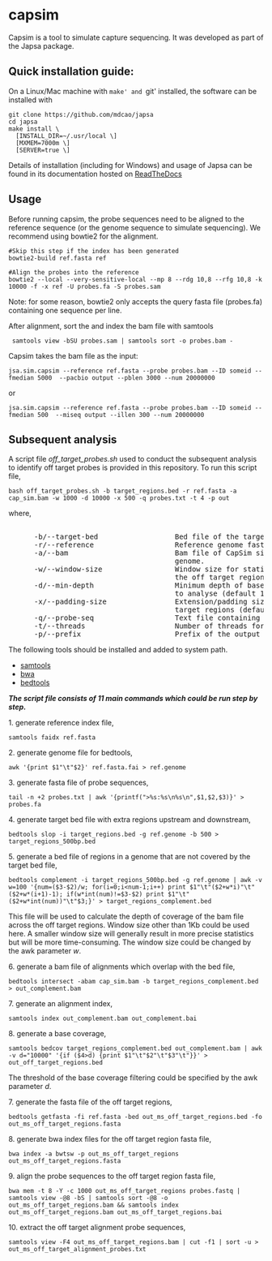 # capsim

Capsim is a tool to simulate capture sequencing. It was developed as part
of the Japsa package. 

## Quick installation guide:
On a Linux/Mac machine with `make' and `git' installed, the software can be installed with

    git clone https://github.com/mdcao/japsa
    cd japsa
    make install \
      [INSTALL_DIR=~/.usr/local \] 
      [MXMEM=7000m \] 
      [SERVER=true \]


Details of installation (including for Windows) and usage of Japsa can be found 
in its documentation hosted on [ReadTheDocs](http://japsa.readthedocs.org/en/latest/index.html) 

## Usage

Before running capsim, the probe sequences need to be aligned to the reference sequence (or the genome sequence to simulate sequencing). We recommend using bowtie2 for the alignment.
   
    #Skip this step if the index has been generated
    bowtie2-build ref.fasta ref
    
    #Align the probes into the reference
    bowtie2 --local --very-sensitive-local --mp 8 --rdg 10,8 --rfg 10,8 -k 10000 -f -x ref -U probes.fa -S probes.sam

Note: for some reason, bowtie2 only accepts the query fasta file (probes.fa) containing one sequence per line.

After alignment, sort the and index the bam file with samtools

     samtools view -bSU probes.sam | samtools sort -o probes.bam -

Capsim takes the bam file as the input:

    jsa.sim.capsim --reference ref.fasta --probe probes.bam --ID someid --fmedian 5000  --pacbio output --pblen 3000 --num 20000000

or 

    jsa.sim.capsim --reference ref.fasta --probe probes.bam --ID someid --fmedian 500  --miseq output --illen 300 --num 20000000


## Subsequent analysis

A script file _off_target_probes.sh_ used to conduct the subsequent analysis to identify off target probes is provided in this repository. To run this script file,

    bash off_target_probes.sh -b target_regions.bed -r ref.fasta -a cap_sim.bam -w 1000 -d 10000 -x 500 -q probes.txt -t 4 -p out

where,

<pre>

      -b/--target-bed                  Bed file of the target regions.
      -r/--reference                   Reference genome fasta file.
      -a/--bam                         Bam file of CapSim simulated reads aligned to reference
                                       genome.
      -w/--window-size                 Window size for statistics of the depth of coverage of
                                       the off target regions (default 1000).
      -d/--min-depth                   Minimum depth of base coverage of the off target regions
                                       to analyse (default 10000).
      -x/--padding-size                Extension/padding size to the up and downstream of the
                                       target regions (default 500).
      -q/--probe-seq                   Text file containing the probe ID and sequence.
      -t/--threads                     Number of threads for alignment (default 1).
      -p/--prefix                      Prefix of the output files (default ./out).
</pre>
    
The following tools should be installed and added to system path.

* [samtools](http://samtools.sourceforge.net/)
* [bwa](http://bio-bwa.sourceforge.net/)
* [bedtools](https://github.com/arq5x/bedtools2)

**_The script file consists of 11 main commands which could be run step by step._**

1\. generate reference index file,
    
    samtools faidx ref.fasta

2\. generate genome file for bedtools,

    awk '{print $1"\t"$2}' ref.fasta.fai > ref.genome

3\. generate fasta file of probe sequences,

    tail -n +2 probes.txt | awk '{printf(">%s:%s\n%s\n",$1,$2,$3)}' > probes.fa

4\. generate target bed file with extra regions upstream and downstream,

    bedtools slop -i target_regions.bed -g ref.genome -b 500 > target_regions_500bp.bed
    
5\. generate a bed file of regions in a genome that are not covered by the target bed file,

    bedtools complement -i target_regions_500bp.bed -g ref.genome | awk -v w=100 '{num=($3-$2)/w; for(i=0;i<num-1;i++) print $1"\t"($2+w*i)"\t"($2+w*(i+1)-1); if(w*int(num)!=$3-$2) print $1"\t"($2+w*int(num))"\t"$3;}' > target_regions_complement.bed
    
This file will be used to calculate the depth of coverage of the bam file across the off target regions. Window size other than 1Kb could be used here. A smaller window size will generally result in more precise statistics but will be more time-consuming. The window size could be changed by the awk parameter _w_.
 
6\. generate a bam file of alignments which overlap with the bed file,

    bedtools intersect -abam cap_sim.bam -b target_regions_complement.bed > out_complement.bam

7\. generate an alignment index,
    
    samtools index out_complement.bam out_complement.bai
    
8\. generate a base coverage,

    samtools bedcov target_regions_complement.bed out_complement.bam | awk -v d="10000" '{if ($4>d) {print $1"\t"$2"\t"$3"\t"}}' > out_off_target_regions.bed
    
The threshold of the base coverage filtering could be specified by the awk parameter _d_.

7\. generate the fasta file of the off target regions,

    bedtools getfasta -fi ref.fasta -bed out_ms_off_target_regions.bed -fo out_ms_off_target_regions.fasta
    
8\. generate bwa index files for the off target region fasta file,

    bwa index -a bwtsw -p out_ms_off_target_regions out_ms_off_target_regions.fasta

9\. align the probe sequences to the off target region fasta file,

    bwa mem -t 8 -Y -c 1000 out_ms_off_target_regions probes.fastq | samtools view -@8 -bS | samtools sort -@8 -o out_ms_off_target_regions.bam && samtools index out_ms_off_target_regions.bam out_ms_off_target_regions.bai
    
10\. extract the off target alignment probe sequences,

    samtools view -F4 out_ms_off_target_regions.bam | cut -f1 | sort -u > out_ms_off_target_alignment_probes.txt
    

